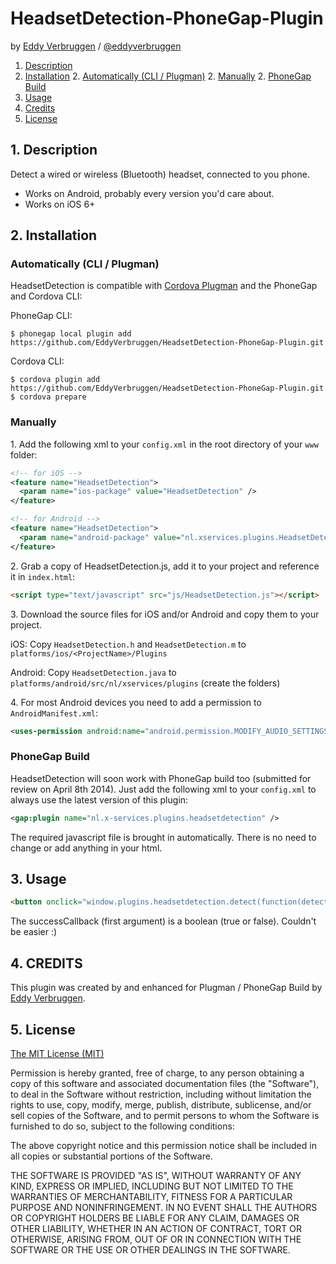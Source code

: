 # HeadsetDetection-PhoneGap-Plugin

by [Eddy Verbruggen](http://www.x-services.nl) / [@eddyverbruggen](http://www.twitter.com/eddyverbruggen)

1. [Description](https://github.com/EddyVerbruggen/HeadsetDetection-PhoneGap-Plugin#1-description)
2. [Installation](https://github.com/EddyVerbruggen/HeadsetDetection-PhoneGap-Plugin#2-installation)
	2. [Automatically (CLI / Plugman)](https://github.com/EddyVerbruggen/HeadsetDetection-PhoneGap-Plugin#automatically-cli--plugman)
	2. [Manually](https://github.com/EddyVerbruggen/HeadsetDetection-PhoneGap-Plugin#manually)
	2. [PhoneGap Build](https://github.com/EddyVerbruggen/HeadsetDetection-PhoneGap-Plugin#phonegap-build)
3. [Usage](https://github.com/EddyVerbruggen/HeadsetDetection-PhoneGap-Plugin#3-usage)
4. [Credits](https://github.com/EddyVerbruggen/HeadsetDetection-PhoneGap-Plugin#4-credits)
5. [License](https://github.com/EddyVerbruggen/HeadsetDetection-PhoneGap-Plugin#5-license)

## 1. Description

Detect a wired or wireless (Bluetooth) headset, connected to you phone.

* Works on Android, probably every version you'd care about.
* Works on iOS 6+

## 2. Installation

### Automatically (CLI / Plugman)
HeadsetDetection is compatible with [Cordova Plugman](https://github.com/apache/cordova-plugman) and the PhoneGap and Cordova CLI:

PhoneGap CLI:
```
$ phonegap local plugin add https://github.com/EddyVerbruggen/HeadsetDetection-PhoneGap-Plugin.git
```
Cordova CLI:
```
$ cordova plugin add https://github.com/EddyVerbruggen/HeadsetDetection-PhoneGap-Plugin.git
$ cordova prepare
```

### Manually

1\. Add the following xml to your `config.xml` in the root directory of your `www` folder:
```xml
<!-- for iOS -->
<feature name="HeadsetDetection">
  <param name="ios-package" value="HeadsetDetection" />
</feature>
```
```xml
<!-- for Android -->
<feature name="HeadsetDetection">
  <param name="android-package" value="nl.xservices.plugins.HeadsetDetection" />
</feature>
```

2\. Grab a copy of HeadsetDetection.js, add it to your project and reference it in `index.html`:
```html
<script type="text/javascript" src="js/HeadsetDetection.js"></script>
```

3\. Download the source files for iOS and/or Android and copy them to your project.

iOS: Copy `HeadsetDetection.h` and `HeadsetDetection.m` to `platforms/ios/<ProjectName>/Plugins`

Android: Copy `HeadsetDetection.java` to `platforms/android/src/nl/xservices/plugins` (create the folders)

4\. For most Android devices you need to add a permission to `AndroidManifest.xml`:
```xml
<uses-permission android:name="android.permission.MODIFY_AUDIO_SETTINGS"/>
```

### PhoneGap Build

HeadsetDetection will soon work with PhoneGap build too (submitted for review on April 8th 2014).
Just add the following xml to your `config.xml` to always use the latest version of this plugin:
```xml
<gap:plugin name="nl.x-services.plugins.headsetdetection" />
```

The required javascript file is brought in automatically. There is no need to change or add anything in your html.

## 3. Usage
```html
<button onclick="window.plugins.headsetdetection.detect(function(detected) {alert(detected)})">headphone detected?</button>
```
The successCallback (first argument) is a boolean (true or false). Couldn't be easier :)

## 4. CREDITS ##

This plugin was created by and enhanced for Plugman / PhoneGap Build by [Eddy Verbruggen](http://www.x-services.nl).

## 5. License

[The MIT License (MIT)](http://www.opensource.org/licenses/mit-license.html)

Permission is hereby granted, free of charge, to any person obtaining a copy
of this software and associated documentation files (the "Software"), to deal
in the Software without restriction, including without limitation the rights
to use, copy, modify, merge, publish, distribute, sublicense, and/or sell
copies of the Software, and to permit persons to whom the Software is
furnished to do so, subject to the following conditions:

The above copyright notice and this permission notice shall be included in
all copies or substantial portions of the Software.

THE SOFTWARE IS PROVIDED "AS IS", WITHOUT WARRANTY OF ANY KIND, EXPRESS OR
IMPLIED, INCLUDING BUT NOT LIMITED TO THE WARRANTIES OF MERCHANTABILITY,
FITNESS FOR A PARTICULAR PURPOSE AND NONINFRINGEMENT. IN NO EVENT SHALL THE
AUTHORS OR COPYRIGHT HOLDERS BE LIABLE FOR ANY CLAIM, DAMAGES OR OTHER
LIABILITY, WHETHER IN AN ACTION OF CONTRACT, TORT OR OTHERWISE, ARISING FROM,
OUT OF OR IN CONNECTION WITH THE SOFTWARE OR THE USE OR OTHER DEALINGS IN
THE SOFTWARE.
